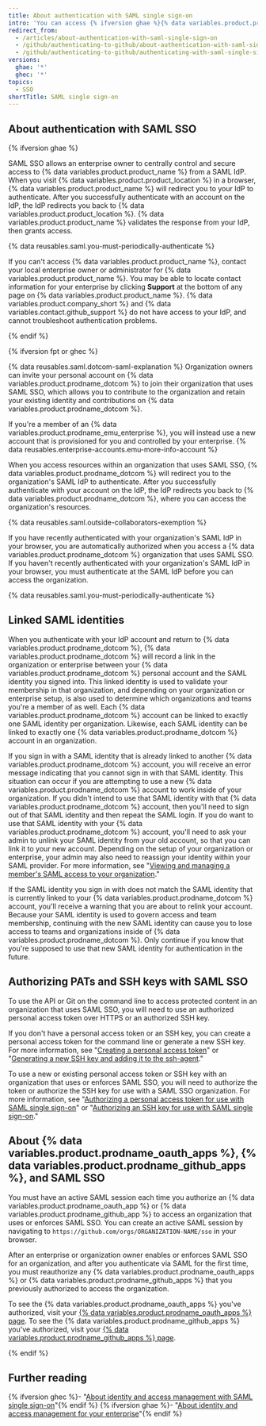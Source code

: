 ```yaml
---
title: About authentication with SAML single sign-on
intro: 'You can access {% ifversion ghae %}{% data variables.product.product_location %}{% elsif ghec %}an organization that uses SAML single sign-on (SSO){% endif %} by authenticating {% ifversion ghae %}with SAML single sign-on (SSO) {% endif %}through an identity provider (IdP).{% ifversion ghec %} After you authenticate with the IdP successfully from {% data variables.product.product_name %}, you must authorize any personal access token, SSH key, or {% data variables.product.prodname_oauth_app %} you would like to access the organization''s resources.{% endif %}'
redirect_from:
  - /articles/about-authentication-with-saml-single-sign-on
  - /github/authenticating-to-github/about-authentication-with-saml-single-sign-on
  - /github/authenticating-to-github/authenticating-with-saml-single-sign-on/about-authentication-with-saml-single-sign-on
versions:
  ghae: '*'
  ghec: '*'
topics:
  - SSO
shortTitle: SAML single sign-on
---
```

## About authentication with SAML SSO

{% ifversion ghae %}

SAML SSO allows an enterprise owner to centrally control and secure access to {% data variables.product.product_name %} from a SAML IdP. When you visit {% data variables.product.product_location %} in a browser, {% data variables.product.product_name %} will redirect you to your IdP to authenticate. After you successfully authenticate with an account on the IdP, the IdP redirects you back to {% data variables.product.product_location %}. {% data variables.product.product_name %} validates the response from your IdP, then grants access.

{% data reusables.saml.you-must-periodically-authenticate %}

If you can't access {% data variables.product.product_name %}, contact your local enterprise owner or administrator for {% data variables.product.product_name %}. You may be able to locate contact information for your enterprise by clicking **Support** at the bottom of any page on {% data variables.product.product_name %}. {% data variables.product.company_short %} and {% data variables.contact.github_support %} do not have access to your IdP, and cannot troubleshoot authentication problems. 

{% endif %}

{% ifversion fpt or ghec %}

{% data reusables.saml.dotcom-saml-explanation %} Organization owners can invite your personal account on {% data variables.product.prodname_dotcom %} to join their organization that uses SAML SSO, which allows you to contribute to the organization and retain your existing identity and contributions on {% data variables.product.prodname_dotcom %}.

If you're a member of an {% data variables.product.prodname_emu_enterprise %}, you will instead use a new account that is provisioned for you and controlled by your enterprise. {% data reusables.enterprise-accounts.emu-more-info-account %}

When you access resources within an organization that uses SAML SSO, {% data variables.product.prodname_dotcom %} will redirect you to the organization's SAML IdP to authenticate. After you successfully authenticate with your account on the IdP, the IdP redirects you back to {% data variables.product.prodname_dotcom %}, where you can access the organization's resources.

{% data reusables.saml.outside-collaborators-exemption %}

If you have recently authenticated with your organization's SAML IdP in your browser, you are automatically authorized when you access a {% data variables.product.prodname_dotcom %} organization that uses SAML SSO. If you haven't recently authenticated with your organization's SAML IdP in your browser, you must authenticate at the SAML IdP before you can access the organization.

{% data reusables.saml.you-must-periodically-authenticate %}

## Linked SAML identities

When you authenticate with your IdP account and return to {% data variables.product.prodname_dotcom %}, {% data variables.product.prodname_dotcom %} will record a link in the organization or enterprise between your {% data variables.product.prodname_dotcom %} personal account and the SAML identity you signed into.  This linked identity is used to validate your membership in that organization, and depending on your organization or enterprise setup, is also used to determine which organizations and teams you're a member of as well. Each {% data variables.product.prodname_dotcom %} account can be linked to exactly one SAML identity per organization. Likewise, each SAML identity can be linked to exactly one {% data variables.product.prodname_dotcom %} account in an organization. 

If you sign in with a SAML identity that is already linked to another {% data variables.product.prodname_dotcom %} account, you will receive an error message indicating that you cannot sign in with that SAML identity. This situation can occur if you are attempting to use a new {% data variables.product.prodname_dotcom %} account to work inside of your organization. If you didn't intend to use that SAML identity with that {% data variables.product.prodname_dotcom %} account, then you'll need to sign out of that SAML identity and then repeat the SAML login. If you do want to use that SAML identity with your {% data variables.product.prodname_dotcom %} account, you'll need to ask your admin to unlink your SAML identity from your old account, so that you can link it to your new account.  Depending on the setup of your organization or enterprise, your admin may also need to reassign your identity within your SAML provider.  For more information, see "[Viewing and managing a member's SAML access to your organization](/organizations/granting-access-to-your-organization-with-saml-single-sign-on/viewing-and-managing-a-members-saml-access-to-your-organization#viewing-and-revoking-a-linked-identity)."

If the SAML identity you sign in with does not match the SAML identity that is currently linked to your {% data variables.product.prodname_dotcom %} account, you'll receive a warning that you are about to relink your account. Because your SAML identity is used to govern access and team membership, continuing with the new SAML identity can cause you to lose access to teams and organizations inside of {% data variables.product.prodname_dotcom %}. Only continue if you know that you're supposed to use that new SAML identity for authentication in the future. 

## Authorizing PATs and SSH keys with SAML SSO

To use the API or Git on the command line to access protected content in an organization that uses SAML SSO, you will need to use an authorized personal access token over HTTPS or an authorized SSH key.

If you don't have a personal access token or an SSH key, you can create a personal access token for the command line or generate a new SSH key. For more information, see "[Creating a personal access token](/github/authenticating-to-github/creating-a-personal-access-token)" or "[Generating a new SSH key and adding it to the ssh-agent](/articles/generating-a-new-ssh-key-and-adding-it-to-the-ssh-agent)."

To use a new or existing personal access token or SSH key with an organization that uses or enforces SAML SSO, you will need to authorize the token or authorize the SSH key for use with a SAML SSO organization. For more information, see "[Authorizing a personal access token for use with SAML single sign-on](/articles/authorizing-a-personal-access-token-for-use-with-saml-single-sign-on)" or "[Authorizing an SSH key for use with SAML single sign-on](/articles/authorizing-an-ssh-key-for-use-with-saml-single-sign-on)."

## About {% data variables.product.prodname_oauth_apps %}, {% data variables.product.prodname_github_apps %}, and SAML SSO

You must have an active SAML session each time you authorize an {% data variables.product.prodname_oauth_app %} or {% data variables.product.prodname_github_app %} to access an organization that uses or enforces SAML SSO. You can create an active SAML session by navigating to `https://github.com/orgs/ORGANIZATION-NAME/sso` in your browser.

After an enterprise or organization owner enables or enforces SAML SSO for an organization, and after you authenticate via SAML for the first time, you must reauthorize any {% data variables.product.prodname_oauth_apps %} or {% data variables.product.prodname_github_apps %} that you previously authorized to access the organization. 

To see the {% data variables.product.prodname_oauth_apps %} you've authorized, visit your [{% data variables.product.prodname_oauth_apps %} page](https://github.com/settings/applications). To see the {% data variables.product.prodname_github_apps %} you've authorized, visit your [{% data variables.product.prodname_github_apps %} page](https://github.com/settings/apps/authorizations).

{% endif %}

## Further reading

{% ifversion ghec %}- "[About identity and access management with SAML single sign-on](/organizations/managing-saml-single-sign-on-for-your-organization/about-identity-and-access-management-with-saml-single-sign-on)"{% endif %}
{% ifversion ghae %}- "[About identity and access management for your enterprise](/admin/authentication/about-identity-and-access-management-for-your-enterprise)"{% endif %}

